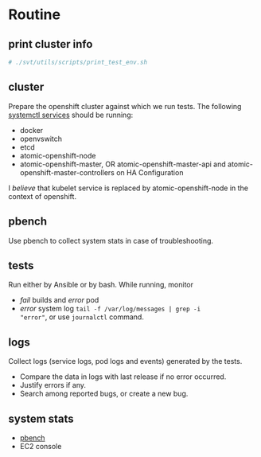 # Routine

## print cluster info

```sh
# ./svt/utils/scripts/print_test_env.sh
```

## cluster
Prepare the openshift cluster against which we run tests. The following [systemctl services](http://playbooks-rhtconsulting.rhcloud.com/playbooks/installation/admin_overview.html) should be running:

* docker
* openvswitch
* etcd
* atomic-openshift-node
* atomic-openshift-master, OR atomic-openshift-master-api and atomic-openshift-master-controllers on HA Configuration

I _believe_ that kubelet service is replaced by atomic-openshift-node in the context of openshift.

## pbench
Use pbench to collect system stats in case of troubleshooting.

## tests
Run either by Ansible or by bash. While running, monitor

- *fail* builds and *error* pod
- *error* system log <code>tail -f /var/log/messages | grep -i "error"</code>, or use <code>journalctl</code> command.

## logs
Collect logs (service logs, pod logs and events) generated by the tests. 

- Compare the data in logs with last release if no error occurred.
- Justify errors if any.
- Search among reported bugs, or create a new bug.

## system stats

- [pbench](pbench.md)
- EC2 console
